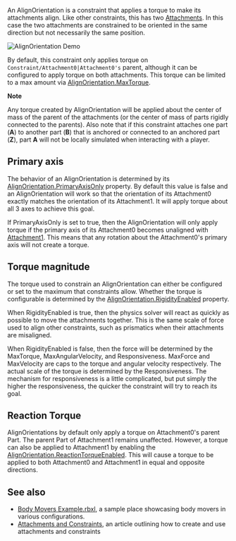 An AlignOrientation is a constraint that applies a torque to make its attachments align. Like other constraints, this has two [Attachments](https://developer.roblox.com/en-us/api-reference/class/Attachment). In this case the two attachments are constrained to be oriented in the same direction but not necessarily the same position.

![AlignOrientation Demo](https://developer.roblox.com/assets/blt69a26db492586631/AlignOrientationDemo.gif)

By default, this constraint only applies torque on `Constraint/Attachment0|Attachment0's` parent, although it can be configured to apply torque on both attachments. This torque can be limited to a max amount via [AlignOrientation.MaxTorque](https://developer.roblox.com/en-us/api-reference/property/AlignOrientation/MaxTorque).

**Note**  

Any torque created by AlignOrientation will be applied about the center of mass of the parent of the attachments (or the center of mass of parts rigidly connected to the parents). Also note that if this constraint attaches one part (**A**) to another part (**B**) that is anchored or connected to an anchored part (**Z**), part **A** will not be locally simulated when interacting with a player.

Primary axis
------------

The behavior of an AlignOrientation is determined by its [AlignOrientation.PrimaryAxisOnly](https://developer.roblox.com/en-us/api-reference/property/AlignOrientation/PrimaryAxisOnly) property. By default this value is false and an AlignOrientation will work so that the orientation of its Attachment0 exactly matches the orientation of its Attachment1. It will apply torque about all 3 axes to achieve this goal.

If PrimaryAxisOnly is set to true, then the AlignOrientation will only apply torque if the primary axis of its Attachment0 becomes unaligned with [Attachment1](https://developer.roblox.com/en-us/api-reference/property/Constraint/Attachment1). This means that any rotation about the Attachment0's primary axis will not create a torque.

Torque magnitude
----------------

The torque used to constrain an AlignOrientation can either be configured or set to the maximum that constraints allow. Whether the torque is configurable is determined by the [AlignOrientation.RigidityEnabled](https://developer.roblox.com/en-us/api-reference/property/AlignOrientation/RigidityEnabled) property.

When RigidityEnabled is true, then the physics solver will react as quickly as possible to move the attachments together. This is the same scale of force used to align other constraints, such as prismatics when their attachments are misaligned.

When RigidityEnabled is false, then the force will be determined by the MaxTorque, MaxAngularVelocity, and Responsiveness. MaxForce and MaxVelocity are caps to the torque and angular velocity respectively. The actual scale of the torque is determined by the Responsiveness. The mechanism for responsiveness is a little complicated, but put simply the higher the responsiveness, the quicker the constraint will try to reach its goal.

Reaction Torque
---------------

AlignOrientations by default only apply a torque on Attachment0's parent Part. The parent Part of Attachment1 remains unaffected. However, a torque can also be applied to Attachment1 by enabling the [AlignOrientation.ReactionTorqueEnabled](https://developer.roblox.com/en-us/api-reference/property/AlignOrientation/ReactionTorqueEnabled). This will cause a torque to be applied to both Attachment0 and Attachment1 in equal and opposite directions.

See also
--------

*   [Body Movers Example.rbxl](https://doy2mn9upadnk.cloudfront.net/uploads/default/original/3X/e/1/e17a844750802035b24f68ddcbd83f6312b8f1d6.rbxl), a sample place showcasing body movers in various configurations.
*   [Attachments and Constraints](https://developer.roblox.com/articles/Constraints), an article outlining how to create and use attachments and constraints